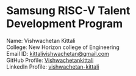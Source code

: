 # Samsung RISC-V Talent Development Program

Name: Vishwachetan Kittali  
College: New Horizon college of Engineering  
Email ID: kittalivishwachetan@gmail.com  
GitHub Profile: [Vishwachetankittali](https://github.com/Vishwachetankittali)  
LinkedIn Profile: [vishwachetan-kittali](https://linkedin.com/in/vishwachetan-kittali)  
